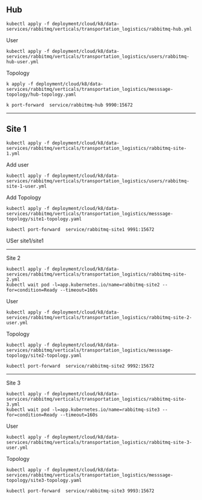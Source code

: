 

## Hub
```shell
kubectl apply -f deployment/cloud/k8/data-services/rabbitmq/verticals/transportation_logistics/rabbitmq-hub.yml
```

User
```shell
kubectl apply -f deployment/cloud/k8/data-services/rabbitmq/verticals/transportation_logistics/users/rabbitmq-hub-user.yml
```

Topology

```shell
k apply -f deployment/cloud/k8/data-services/rabbitmq/verticals/transportation_logistics/messsage-topology/hub-topology.yaml
```

```shell
k port-forward  service/rabbitmq-hub 9990:15672
```

-------------------

## Site 1

```shell
kubectl apply -f deployment/cloud/k8/data-services/rabbitmq/verticals/transportation_logistics/rabbitmq-site-1.yml
```

Add user

```shell
kubectl apply -f deployment/cloud/k8/data-services/rabbitmq/verticals/transportation_logistics/users/rabbitmq-site-1-user.yml
```

Add Topology 

```shell
kubectl apply -f deployment/cloud/k8/data-services/rabbitmq/verticals/transportation_logistics/messsage-topology/site1-topology.yaml
```

```shell
kubectl port-forward  service/rabbitmq-site1 9991:15672
```

USer site1/site1

--------------------

Site 2

```shell
kubectl apply -f deployment/cloud/k8/data-services/rabbitmq/verticals/transportation_logistics/rabbitmq-site-2.yml
kubectl wait pod -l=app.kubernetes.io/name=rabbitmq-site2 --for=condition=Ready --timeout=160s
```

User
```shell
kubectl apply -f deployment/cloud/k8/data-services/rabbitmq/verticals/transportation_logistics/rabbitmq-site-2-user.yml
```

Topology

```shell
kubectl apply -f deployment/cloud/k8/data-services/rabbitmq/verticals/transportation_logistics/messsage-topology/site2-topology.yaml
```

```shell
kubectl port-forward  service/rabbitmq-site2 9992:15672
```
----------------

Site 3

```shell
kubectl apply -f deployment/cloud/k8/data-services/rabbitmq/verticals/transportation_logistics/rabbitmq-site-3.yml
kubectl wait pod -l=app.kubernetes.io/name=rabbitmq-site3 --for=condition=Ready --timeout=160s
```

User
```shell
kubectl apply -f deployment/cloud/k8/data-services/rabbitmq/verticals/transportation_logistics/rabbitmq-site-3-user.yml
```

Topology

```shell
kubectl apply -f deployment/cloud/k8/data-services/rabbitmq/verticals/transportation_logistics/messsage-topology/site3-topology.yaml
```
```shell
kubectl port-forward  service/rabbitmq-site3 9993:15672
```
